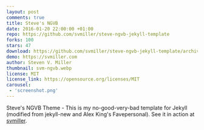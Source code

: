 ```yaml
---
layout: post
comments: true
title: Steve's NGVB
date: 2016-01-20 22:00:00 +01:00
repo: https://github.com/svmiller/steve-ngvb-jekyll-template
forks: 100
stars: 47
download: https://github.com/svmiller/steve-ngvb-jekyll-template/archive/master.zip
demo: https://svmiller.com
author: Steven V. Miller
thumbnail: svm-ngvb.webp
license: MIT
license_link: https://opensource.org/licenses/MIT
carousel:
 - 'screenshot.png'
---
```


Steve's NGVB Theme - This is my no-good-very-bad template for Jekyll (modified from jekyll-new and Alex King's Favepersonal). See it in action at [svmiller](https://svmiller.com).
